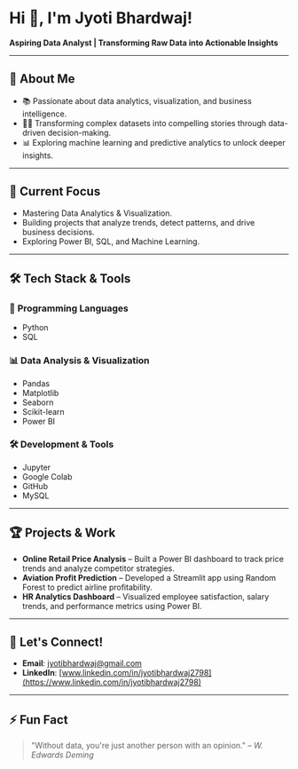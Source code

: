 # Hi 👋, I'm Jyoti Bhardwaj!

**Aspiring Data Analyst | Transforming Raw Data into Actionable Insights**

---

## 🌟 **About Me**
- 📚 Passionate about data analytics, visualization, and business intelligence.
- 👨‍💼 Transforming complex datasets into compelling stories through data-driven decision-making.
- 📊 Exploring machine learning and predictive analytics to unlock deeper insights.

---

## 🔄 **Current Focus**
- Mastering Data Analytics & Visualization.
- Building projects that analyze trends, detect patterns, and drive business decisions.
- Exploring Power BI, SQL, and Machine Learning.

---

## 🛠 **Tech Stack & Tools**

### 🔧 **Programming Languages**
- Python
- SQL

### 📊 **Data Analysis & Visualization**
- Pandas
- Matplotlib
- Seaborn
- Scikit-learn
- Power BI

### 🛠 **Development & Tools**
- Jupyter
- Google Colab
- GitHub
- MySQL

---

## 🏆 **Projects & Work**
- **Online Retail Price Analysis** – Built a Power BI dashboard to track price trends and analyze competitor strategies.
- **Aviation Profit Prediction** – Developed a Streamlit app using Random Forest to predict airline profitability.
- **HR Analytics Dashboard** – Visualized employee satisfaction, salary trends, and performance metrics using Power BI.

---

## 💌 **Let's Connect!**
- **Email**: jyotibhardwaj@gmail.com
- **LinkedIn**: [www.linkedin.com/in/jyotibhardwaj2798](https://www.linkedin.com/in/jyotibhardwaj2798)

---

## ⚡ **Fun Fact**
> "Without data, you're just another person with an opinion." – *W. Edwards Deming*

